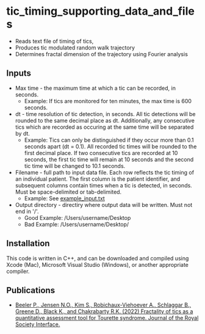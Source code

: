 # tic_timing_supporting_data_and_files

  * Reads text file of timing of tics, 
  * Produces tic modulated random walk trajectory
  * Determines fractal dimension of the trajectory using Fourier analysis

## Inputs

  * Max time - the maximum time at which a tic can be recorded, in seconds. 
   	 * Example: If tics are monitored for ten minutes, the max time is 600 seconds.
  * dt - time resolution of tic detection, in seconds. All tic detections will be rounded to the same decimal place as dt. Additionally, any consecutive tics which are recorded as occuring at the same time will be separated by dt.
  	 *  Example: Tics can only be distinguished if they occur more than 0.1 seconds apart (dt = 0.1). All recorded tic times will be rounded to the first decimal place. If two consecutive tics are recorded at 10 seconds, the first tic time will remain at 10 seconds and the second tic time will be changed to 10.1 seconds. 
  *  Filename - full path to input data file. Each row reflects the tic timing of an individual patient. The first column is the patient identifier, and subsequent columns contain times when a tic is detected, in seconds. Must be space-delimited or tab-delimited.
  	 *  Example: See [example_input.txt](https://github.com/beelerpayton/tic_timing_supporting_data_and_files/blob/main/example_input.txt)
  *  Output directory - directiry where output data will be written. Must not end in '/'.
  	 *  Good Example: /Users/username/Desktop
  	 *  Bad Example: /Users/username/Desktop/

## Installation

This code is written in C++, and can be downloaded and compiled using Xcode (Mac), Microsoft Visual Studio (Windows), or another appropriate compiler.

## Publications

  * [Beeler P., Jensen N.O., Kim S., Robichaux-Viehoever A., Schlaggar B., Greene D., Black K., and Chakrabarty R.K. (2022) Fractality of tics as a quantitative assessment tool for Tourette syndrome. Journal of the Royal Society Interface.](https://doi.org/10.1098/rsif.2021.0742)
